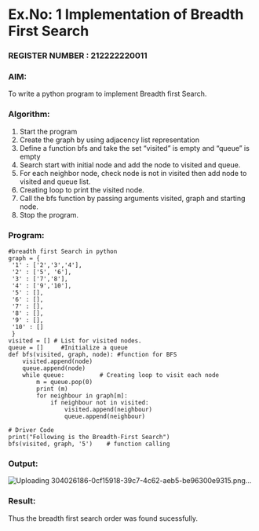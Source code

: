 # Ex.No: 1  Implementation of Breadth First Search                                                                         
### REGISTER NUMBER : 212222220011
### AIM: 
To write a python program to implement Breadth first Search. 
### Algorithm:
1. Start the program
2. Create the graph by using adjacency list representation
3. Define a function bfs and take the set “visited” is empty and “queue” is empty
4. Search start with initial node and add the node to visited and queue.
5. For each neighbor node, check node is not in visited then add node to visited and queue list.
6.  Creating loop to print the visited node.
7.   Call the bfs function by passing arguments visited, graph and starting node.
8.   Stop the program.
### Program:
```
#breadth first Search in python 
graph = {
 '1' : ['2','3','4'],
 '2' : ['5', '6'],
 '3' : ['7','8'],
 '4' : ['9','10'],
 '5' : [],
 '6' : [],
 '7' : [],
 '8' : [],
 '9' : [],
 '10' : []
 }
visited = [] # List for visited nodes.
queue = []     #Initialize a queue
def bfs(visited, graph, node): #function for BFS
    visited.append(node)
    queue.append(node)
    while queue:          # Creating loop to visit each node
        m = queue.pop(0)
        print (m)
        for neighbour in graph[m]:
            if neighbour not in visited:
                visited.append(neighbour)
                queue.append(neighbour)

# Driver Code
print("Following is the Breadth-First Search")
bfs(visited, graph, '5')    # function calling
```
### Output:


![Uploading 304026186-0cf15918-39c7-4c62-aeb5-be96300e9315.png…]()


### Result:
Thus the breadth first search order was found sucessfully.
